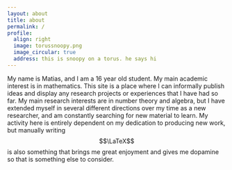 ```yaml
---
layout: about
title: about
permalink: /
profile:
  align: right
  image: torussnoopy.png
  image_circular: true
  address: this is snoopy on a torus. he says hi
---
```


My name is Matias, and I am a 16 year old student. My main academic interest is in mathematics. This site is a place where I can informally publish ideas and display any research projects or experiences that I have had so far. My main research interests are in number theory and algebra, but I have extended myself in several different directions over my time as a new researcher, and am constantly searching for new material to learn. My activity here is entirely dependent on my dedication to producing new work, but manually writing $$\LaTeX$$ is also something that brings me great enjoyment and gives me dopamine so that is something else to consider.
